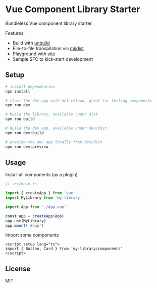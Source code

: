 # Vue Component Library Starter

Bundleless Vue component library starter.

Features:

- Build with [unbuild](https://github.com/unjs/unbuild)
- File-to-file transpilation via [mkdist](https://github.com/unjs/mkdist)
- Playground with [vite](https://vitejs.dev/)
- Sample SFC to kick-start development

## Setup

```bash
# install dependencies
npm install

# start the dev app with hot reload, great for testing components
npm run dev

# build the library, available under dist
npm run build

# build the dev app, available under dev/dist
npm run dev:build

# preview the dev app locally from dev/dist
npm run dev:preview
```

## Usage

Install all components (as a plugin)

```ts
// src/main.ts

import { createApp } from 'vue'
import MyLibrary from 'my-library'

import App from './App.vue'

const app = createApp(App)
app.use(MyLibrary)
app.mount('#app')
```

Import some components

```vue
<script setup lang="ts">
import { Button, Card } from 'my-library/components'
</script>
```

## License

MIT
